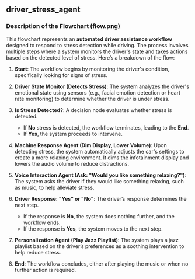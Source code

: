 ## driver_stress_agent

### Description of the Flowchart (flow.png)

This flowchart represents an **automated driver assistance workflow** designed to respond to stress detection while driving. The process involves multiple steps where a system monitors the driver's state and takes actions based on the detected level of stress. Here’s a breakdown of the flow:

1. **Start**: 
   The workflow begins by monitoring the driver's condition, specifically looking for signs of stress.

2. **Driver State Monitor (Detects Stress)**:
   The system analyzes the driver's emotional state using sensors (e.g., facial emotion detection or heart rate monitoring) to determine whether the driver is under stress.

3. **Is Stress Detected?**:
   A decision node evaluates whether stress is detected.
   - If **No** stress is detected, the workflow terminates, leading to the **End**.
   - If **Yes**, the system proceeds to intervene.

4. **Machine Response Agent (Dim Display, Lower Volume)**:
   Upon detecting stress, the system automatically adjusts the car's settings to create a more relaxing environment. It dims the infotainment display and lowers the audio volume to reduce distractions.

5. **Voice Interaction Agent (Ask: "Would you like something relaxing?")**:
   The system asks the driver if they would like something relaxing, such as music, to help alleviate stress.

6. **Driver Response: "Yes" or "No"**:
   The driver’s response determines the next step.
   - If the response is **No**, the system does nothing further, and the workflow ends.
   - If the response is **Yes**, the system moves to the next step.

7. **Personalization Agent (Play Jazz Playlist)**:
   The system plays a jazz playlist based on the driver’s preferences as a soothing intervention to help reduce stress.

8. **End**:
   The workflow concludes, either after playing the music or when no further action is required.


